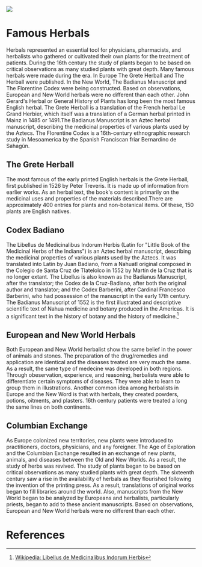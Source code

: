 <a href="https://juncture-digital.org"><img src="https://juncture-digital.org/images/ve-button.png"></a>

<param ve-config 
       title="16th Century Herbals"
       author= "Maria Garcia"
       banner="https://www.rct.uk/sites/default/files/styles/rctr-scale-crop-1600-625/public/400994%20banner.jpg?itok=89ohFJ-9" 
       layout="vertical">

<!-- Entities discussed throughout the essay are typically defined before the essay text and
     are thus available in all text.  Entity identifiers (QIDs) can be found in either
     Wikipedia or Wikidata (https://www.wikidata.org)> -->

# Famous Herbals
Herbals represented an essential tool for physicians, pharmacists, and herbalists who gathered or cultivated their own plants for the treatment of patients. During the 16th century the study of plants began to be based on critical observations as many studied plants with great depth. Many famous herbals were made during the era. In Europe The Grete Herball and The Herball were published. In the New World, The Badianus Manuscript and The Florentine Codex were being constructed. Based on observations, European and New World herbals were no different than each other. John Gerard's Herbal or General History of Plants has long been the most famous English herbal. The Grete Herball is a translation of the French herbal Le Grand Herbier, which itself was a translation of a German herbal printed in Mainz in 1485 or 1491.The Badianus Manuscript is an Aztec herbal manuscript, describing the medicinal properties of various plants used by the Aztecs. The Florentine Codex is a 16th-century ethnographic research study in Mesoamerica by the Spanish Franciscan friar Bernardino de Sahagún.
<param ve-image 
       label="Health and Herbs in the dark ages"
       url="https://thebiomedicalscientist.net/sites/default/files/media/image/2019/p26-30-the-big-story-science-franciscan-monks-in-their-vegetable-garden-middle-ages-alamy-ag4dhc.jpg">

## The Grete Herball
The most famous of the early printed English herbals is the Grete Herball, first published in 1526 by Peter Treveris. It is made up of information from earlier works. As an herbal text, the book's content is primarily on the medicinal uses and properties of the materials described.There are approximately 400 entries for plants and non-botanical items. Of these, 150 plants are English natives.
<param ve-image 
       label="The Grete Herbal" 
       description="Elegant Illustrated Manuscripts That Once Dominated Medicine" 
       license="public domain"    
       url="https://mymodernmet.com/wp/wp-content/uploads/2021/04/grete-herball-2.jpg">

## Codex Badiano
The Libellus de Medicinalibus Indorum Herbis (Latin for "Little Book of the Medicinal Herbs of the Indians") is an Aztec herbal manuscript, describing the medicinal properties of various plants used by the Aztecs. It was translated into Latin by Juan Badiano, from a Nahuatl original composed in the Colegio de Santa Cruz de Tlatelolco in 1552 by Martín de la Cruz that is no longer extant. The Libellus is also known as the Badianus Manuscript, after the translator; the Codex de la Cruz-Badiano, after both the original author and translator; and the Codex Barberini, after Cardinal Francesco Barberini, who had possession of the manuscript in the early 17th century.
The Badianus Manuscript of 1552 is the first illustrated and descriptive scientific text of Nahua medicine and botany produced in the Americas. It is a significant text in the history of botany and the history of medicine.[^1]
<param ve-image 
       label="Codex Badiano" 
       description="painting by Martin de la Cruz. Botanical Illustrations" 
       license="public domain" 
       url="https://upload.wikimedia.org/wikipedia/commons/6/6f/Libellus_de_medicinalibus_Indorum_herbis_ff._38v-39r.jpg">

## European and New World Herbals
Both European and New World herbalist show the same belief in the power of animals and stones. The preparation of the drug/remedies and application are identical and the diseases treated are very much the same. As a result, the same type of medecine was developed in both regions. Through obeservation, experience, and reasoning, herbalists were able to differentiate certain symptoms of diseases. They were able to learn to group them in illustrations. Another common idea among herbalists in Europe and the New Word is that with herbals, they created powders, potions, oitments, and plasters. 16th century patients were treated a long the same lines on both continents. 
<param ve-image 
       label="Aztec herbalist"
       url="https://user-images.githubusercontent.com/90805314/146626378-98fef812-774d-4c06-9de5-a54ce5d9e65b.png">

## Columbian Exchange
As Europe colonized new territories, new plants were introduced to practitioners, doctors, physicians, and any foreigner. The Age of Exploration and the Columbian Exchange resulted in an exchange of new plants, animals, and diseases between the Old and New Worlds. As a result, the study of herbs was revived. The study of plants began to be based on critical observations as many studied plants with great depth. The sixteenth century saw a rise in the availability of herbals as they flourished following the invention of the printing press. As a result, translations of original works began to fill libraries around the world. Also, manuscripts from the New World began to be analyzed by Europeans and herbalists, particularly priests, began to add to these ancient manuscripts. Based on observations, European and New World herbals were no different than each other.
<param ve-image url="https://user-images.githubusercontent.com/90805314/146626190-89a3ca0d-fda1-49c2-b27c-99966b3acac4.png">

# References

[^1]: [Wikipedia: Libellus de Medicinalibus Indorum Herbis](https://en.wikipedia.org/wiki/Libellus_de_Medicinalibus_Indorum_Herbis)
